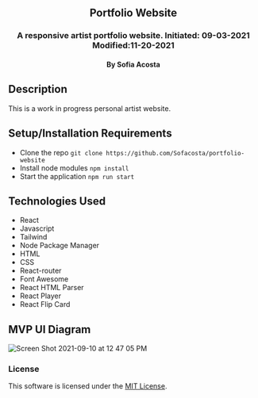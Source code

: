 <div align="center">

## Portfolio Website 

</div>

<h3 align="center">A responsive artist portfolio website. Initiated: 09-03-2021 Modified:11-20-2021</h3>
<h4 align="center"> By Sofia Acosta</h4>

## Description
This is a work in progress personal artist website.

## Setup/Installation Requirements
- Clone the repo `git clone https://github.com/Sofacosta/portfolio-website`
- Install node modules `npm install`
- Start the application `npm run start`

## Technologies Used

- React
- Javascript
- Tailwind
- Node Package Manager 
- HTML
- CSS
- React-router
- Font Awesome
- React HTML Parser
- React Player
- React Flip Card

## MVP UI Diagram
![Screen Shot 2021-09-10 at 12 47 05 PM](https://user-images.githubusercontent.com/76922539/132920907-dbfc4bf4-185d-403f-95bb-23cf76f3a978.png)

### License

This software is licensed under the [MIT License](https://choosealicense.com/licenses/mit/).
